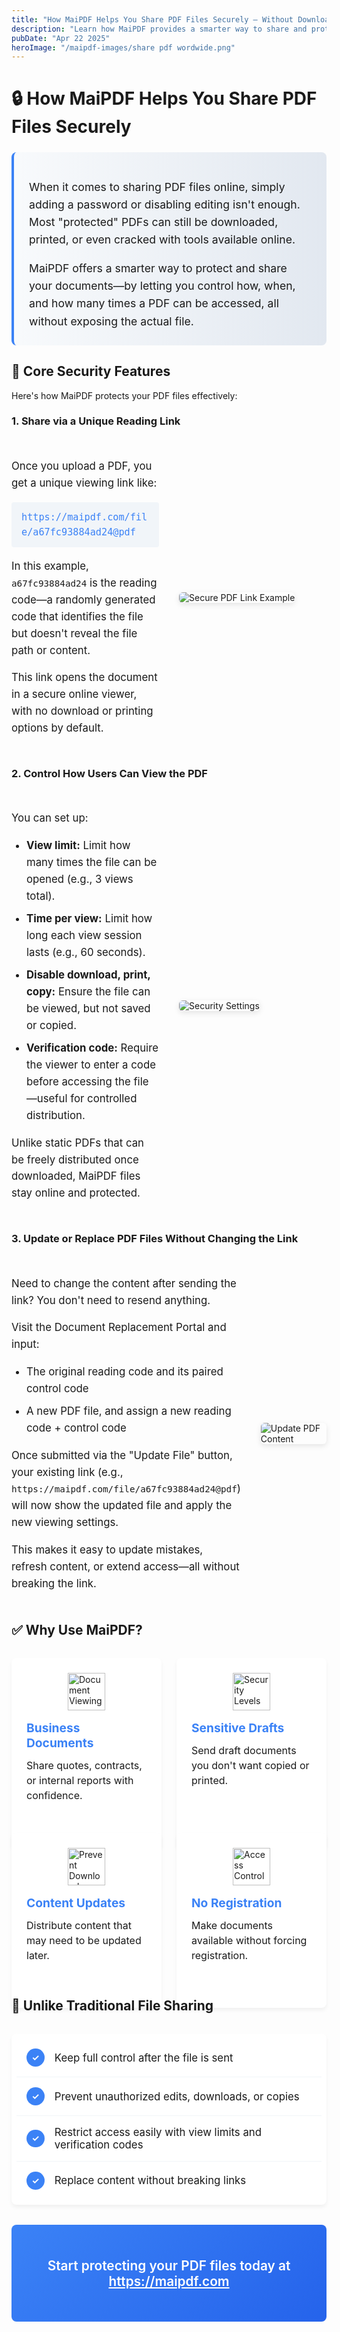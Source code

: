 ```yaml
---
title: "How MaiPDF Helps You Share PDF Files Securely – Without Downloads, Edits, or Risk"
description: "Learn how MaiPDF provides a smarter way to share and protect your documents with advanced security features and access controls."
pubDate: "Apr 22 2025"
heroImage: "/maipdf-images/share pdf wordwide.png"
---
```


# 🔒 How MaiPDF Helps You Share PDF Files Securely

<div class="intro-panel">
  <p>When it comes to sharing PDF files online, simply adding a password or disabling editing isn't enough. Most "protected" PDFs can still be downloaded, printed, or even cracked with tools available online.</p>
  <p>MaiPDF offers a smarter way to protect and share your documents—by letting you control how, when, and how many times a PDF can be accessed, all without exposing the actual file.</p>
</div>

## 🔐 Core Security Features

Here's how MaiPDF protects your PDF files effectively:

### 1. Share via a Unique Reading Link

<div class="feature-section">
  <div class="feature-content">
    <p>Once you upload a PDF, you get a unique viewing link like:</p>
    <div class="code-block">
      https://maipdf.com/file/a67fc93884ad24@pdf
    </div>
    <p>In this example, <code>a67fc93884ad24</code> is the reading code—a randomly generated code that identifies the file but doesn't reveal the file path or content.</p>
    <p>This link opens the document in a secure online viewer, with no download or printing options by default.</p>
  </div>
  <div class="feature-image">
    <img src="/maipdf-images/result of pdf link and qr code.png" alt="Secure PDF Link Example" class="medium">
  </div>
</div>

### 2. Control How Users Can View the PDF

<div class="feature-section reverse">
  <div class="feature-image">
    <img src="/maipdf-images/security setting.png" alt="Security Settings" class="medium">
  </div>
  <div class="feature-content">
    <p>You can set up:</p>
    <ul class="feature-list">
      <li><strong>View limit:</strong> Limit how many times the file can be opened (e.g., 3 views total).</li>
      <li><strong>Time per view:</strong> Limit how long each view session lasts (e.g., 60 seconds).</li>
      <li><strong>Disable download, print, copy:</strong> Ensure the file can be viewed, but not saved or copied.</li>
      <li><strong>Verification code:</strong> Require the viewer to enter a code before accessing the file—useful for controlled distribution.</li>
    </ul>
    <p>Unlike static PDFs that can be freely distributed once downloaded, MaiPDF files stay online and protected.</p>
  </div>
</div>

### 3. Update or Replace PDF Files Without Changing the Link

<div class="feature-section">
  <div class="feature-content">
    <p>Need to change the content after sending the link? You don't need to resend anything.</p>
    <p>Visit the Document Replacement Portal and input:</p>
    <ul class="feature-list">
      <li>The original reading code and its paired control code</li>
      <li>A new PDF file, and assign a new reading code + control code</li>
    </ul>
    <p>Once submitted via the "Update File" button, your existing link (e.g., <code>https://maipdf.com/file/a67fc93884ad24@pdf</code>) will now show the updated file and apply the new viewing settings.</p>
    <p>This makes it easy to update mistakes, refresh content, or extend access—all without breaking the link.</p>
  </div>
  <div class="feature-image">
    <img src="/maipdf-images/pdf change setting after sent.png" alt="Update PDF Content" class="medium">
  </div>
</div>

## ✅ Why Use MaiPDF?

<div class="use-case-container">
  <div class="use-case-item">
    <div class="use-case-icon">
      <img src="/maipdf-images/pdf native view on ui.png" alt="Document Viewing" class="tiny">
    </div>
    <div class="use-case-content">
      <h3>Business Documents</h3>
      <p>Share quotes, contracts, or internal reports with confidence.</p>
    </div>
  </div>
  
  <div class="use-case-item">
    <div class="use-case-icon">
      <img src="/maipdf-images/security level in pdf setting.png" alt="Security Levels" class="tiny">
    </div>
    <div class="use-case-content">
      <h3>Sensitive Drafts</h3>
      <p>Send draft documents you don't want copied or printed.</p>
    </div>
  </div>
  
  <div class="use-case-item">
    <div class="use-case-icon">
      <img src="/maipdf-images/pdf icon of no printing no downloading.png" alt="Prevent Downloads" class="tiny">
    </div>
    <div class="use-case-content">
      <h3>Content Updates</h3>
      <p>Distribute content that may need to be updated later.</p>
    </div>
  </div>
  
  <div class="use-case-item">
    <div class="use-case-icon">
      <img src="/maipdf-images/readnotify.png" alt="Access Control" class="tiny">
    </div>
    <div class="use-case-content">
      <h3>No Registration</h3>
      <p>Make documents available without forcing registration.</p>
    </div>
  </div>
</div>

## 🔄 Unlike Traditional File Sharing

<div class="comparison-table">
  <div class="comparison-item">
    <div class="comparison-icon">✓</div>
    <div class="comparison-text">Keep full control after the file is sent</div>
  </div>
  <div class="comparison-item">
    <div class="comparison-icon">✓</div>
    <div class="comparison-text">Prevent unauthorized edits, downloads, or copies</div>
  </div>
  <div class="comparison-item">
    <div class="comparison-icon">✓</div>
    <div class="comparison-text">Restrict access easily with view limits and verification codes</div>
  </div>
  <div class="comparison-item">
    <div class="comparison-icon">✓</div>
    <div class="comparison-text">Replace content without breaking links</div>
  </div>
</div>

<div class="conclusion">
  <p>Start protecting your PDF files today at <a href="https://maipdf.com">https://maipdf.com</a></p>
</div>

<style>
  /* Base styles */
  .intro-panel {
    background: linear-gradient(to right, #f8fafc, #e2e8f0);
    border-left: 4px solid #3b82f6;
    padding: 1.5rem;
    border-radius: 0.5rem;
    margin: 1.5rem 0;
    font-size: 1.1rem;
    line-height: 1.6;
  }
  
  .intro-panel p:last-child {
    margin-bottom: 0;
  }
  
  /* Feature sections with side-by-side layout */
  .feature-section {
    display: grid;
    grid-template-columns: 1fr 1fr;
    gap: 2rem;
    align-items: center;
    margin: 2rem 0;
  }
  
  .feature-section.reverse {
    direction: rtl;
  }
  
  .feature-section.reverse > * {
    direction: ltr;
  }
  
  .feature-content {
    font-size: 1.05rem;
    line-height: 1.6;
  }
  
  .feature-image img {
    max-width: 100%;
    height: auto;
    border-radius: 6px;
    box-shadow: 0 3px 10px rgba(0,0,0,0.1);
    float: none;
    margin: 0;
  }
  
  .code-block {
    background: #f1f5f9;
    padding: 0.75rem 1rem;
    border-radius: 0.25rem;
    font-family: monospace;
    font-size: 0.95rem;
    color: #3b82f6;
    word-break: break-all;
    margin: 1rem 0;
  }
  
  .feature-list {
    padding-left: 1.5rem;
  }
  
  .feature-list li {
    margin-bottom: 0.6rem;
    position: relative;
  }
  
  /* Use case section */
  .use-case-container {
    display: grid;
    grid-template-columns: repeat(2, 1fr);
    gap: 1.5rem;
    margin: 2rem 0;
  }
  
  .use-case-item {
    background: white;
    border-radius: 8px;
    box-shadow: 0 4px 6px rgba(0,0,0,0.05);
    padding: 1.5rem;
    display: flex;
    flex-direction: column;
    height: 100%;
  }
  
  .use-case-icon {
    margin-bottom: 1rem;
    display: flex;
    align-items: center;
    justify-content: center;
  }
  
  .use-case-icon img {
    width: 60px;
    height: 60px;
    object-fit: contain;
    float: none;
    margin: 0;
  }
  
  .use-case-content {
    flex: 1;
  }
  
  .use-case-content h3 {
    margin-top: 0;
    margin-bottom: 0.75rem;
    font-size: 1.2rem;
    color: #3b82f6;
  }
  
  .use-case-content p {
    margin: 0;
    font-size: 1rem;
    line-height: 1.5;
  }
  
  /* Comparison table */
  .comparison-table {
    background: white;
    border-radius: 8px;
    box-shadow: 0 4px 6px rgba(0,0,0,0.05);
    padding: 0.5rem;
    margin: 2rem 0;
  }
  
  .comparison-item {
    display: flex;
    align-items: center;
    padding: 1rem;
    border-bottom: 1px solid #f1f5f9;
  }
  
  .comparison-item:last-child {
    border-bottom: none;
  }
  
  .comparison-icon {
    background: #3b82f6;
    color: white;
    width: 1.8rem;
    height: 1.8rem;
    border-radius: 50%;
    display: flex;
    align-items: center;
    justify-content: center;
    margin-right: 1rem;
    flex-shrink: 0;
    font-weight: bold;
  }
  
  .comparison-text {
    font-size: 1.05rem;
  }
  
  /* Conclusion section */
  .conclusion {
    background: linear-gradient(135deg, #3b82f6, #2563eb);
    color: white;
    padding: 2rem;
    border-radius: 0.5rem;
    margin: 2rem 0;
    text-align: center;
    font-size: 1.3rem;
    font-weight: 600;
  }
  
  .conclusion a {
    color: white;
    text-decoration: underline;
  }
  
  /* Responsive adjustments */
  @media (max-width: 768px) {
    .feature-section {
      grid-template-columns: 1fr;
      gap: 1.5rem;
    }
    
    .use-case-container {
      grid-template-columns: 1fr;
    }
    
    .feature-image {
      order: -1;
    }
    
    .feature-section.reverse .feature-image {
      order: -1;
    }
  }
</style>
